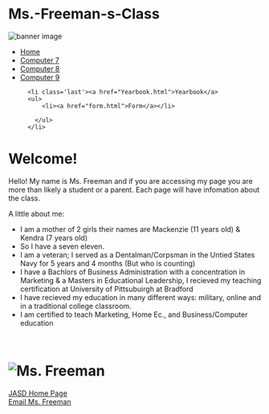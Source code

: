 Ms.-Freeman-s-Class
===================
<!doctype html>
<!--[if lt IE 7]> <html class="ie6 oldie"> <![endif]-->
<!--[if IE 7]>    <html class="ie7 oldie"> <![endif]-->
<!--[if IE 8]>    <html class="ie8 oldie"> <![endif]-->
<!--[if gt IE 8]><!-->
<html class="">
<!--<![endif]-->
<head>
<meta charset="utf-8">
<meta name="viewport" content="width=device-width, initial-scale=1">
<title>home-cell</title>
<link href="boilerplate.css" rel="stylesheet" type="text/css">
<link href="Untitled-1.css" rel="stylesheet" type="text/css">
<link href="cell.css" rel="stylesheet" type="text/css">
<!-- 
To learn more about the conditional comments around the html tags at the top of the file:
paulirish.com/2008/conditional-stylesheets-vs-css-hacks-answer-neither/

Do the following if you're using your customized build of modernizr (http://www.modernizr.com/):
* insert the link to your js here
* remove the link below to the html5shiv
* add the "no-js" class to the html tags at the top
* you can also remove the link to respond.min.js if you included the MQ Polyfill in your modernizr build 
-->
<!--[if lt IE 9]>
<script src="http://html5shiv.googlecode.com/svn/trunk/html5.js"></script>
<![endif]-->
<script src="respond.min.js"></script>
</head>
<body>
<div class="gridContainer clearfix">
  <div id="header" class="fluid"><img src="../../WEB131/Midterm/Project/Images/The Banner.jpg" alt="banner image"/></div>
  
 <div id="cssmenu" class="fluid"><ul>
      <li class='active'><a href="Index.html">Home</a></li>
      <li class='active'><a href="Computer_7.html">Computer 7</a></li>
      <li class='active'><a href="Computer_8.html">Computer 8</a></li>
      <li class='has-sub'><a href="Computer_9.html">Computer 9</a>
        
      <li class='last'><a href="Yearbook.html">Yearbook</a>
      <ul>
          <li><a href="form.html">Form</a></li>
        
        </ul>
      </li>
 </ul>
 </div>
</div>
<div id="main"> 
 
 <h1>Welcome!</h1>

<p>Hello! My name is Ms. Freeman and if you are accessing my page you are more than likely a student or a parent. Each page will have infomation about the class.</p>

<p>A little about me:</p>
<ul>
<li>I am a mother of 2 girls their names are Mackenzie (11 years old) &amp; Kendra (7 years old)</li>
<li>So I have a seven eleven.</li>
<li>I am a veteran; I served as a Dentalman/Corpsman in the Untied States Navy for 5 years and 4 months (But who is counting)</li>
<li>I have a Bachlors of Business Administration with a concentration in Marketing &amp; a Masters in Educational Leadership, I recieved my teaching certification at University of Pittsubuirgh at Bradford</li>
<li>I have recieved my education in many different ways: military, online and in a traditional college classroom.</li>
<li>I am certified to teach Marketing, Home Ec., and Business/Computer education</li>
</ul>&nbsp;

 <h1 class="me"><img src="Images/me.jpg" alt="Ms. Freeman" /></h1>
</div>

 <div id="footer">
 <p><a href="">JASD Home Page</a><br>
    <a href="mailto:stefanief@jasd.k12.pa.us">Email Ms. Freeman</a> </p>
</div>
</div>
</body>
</html>
